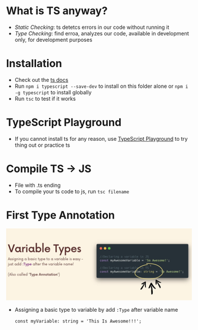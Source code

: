 # What is TS anyway?

- _Static Checking_: ts detetcs errors in our code without running it
- _Type Checking_: find erroa, analyzes our code, available in development only, for development purposes

# Installation

- Check out the [ts docs](https://www.typescriptlang.org/docs/)
- Run `npm i typescript --save-dev` to install on this folder alone or `npm i -g typescript` to install globally
- Run `tsc` to test if it works

# TypeScript Playground

- If you cannot install ts for any reason, use [TypeScript Playground](https://www.typescriptlang.org/docs/) to try thing out or practice ts

# Compile TS -> JS

- File with .ts ending
- To compile your ts code to js, run `tsc filename`

# First Type Annotation

![Type Annotation](https://github.com/thaian161/learning-TypeScript/blob/main/docs/typeAnnotation.png)

- Assigning a basic type to variable by add `:Type` after variable name
  ```
  const myVariable: string = 'This Is Awesome!!!';
  ```
